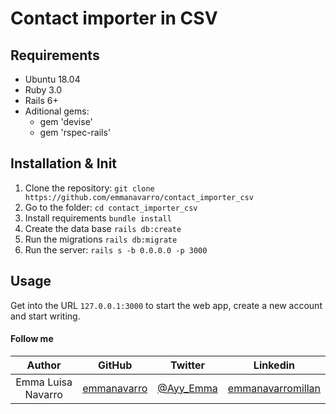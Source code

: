 # Contact importer in CSV

## Requirements

- Ubuntu 18.04
- Ruby 3.0
- Rails 6+
- Aditional gems:
  * gem 'devise'
  * gem 'rspec-rails'

## Installation & Init

1. Clone the repository: `git clone https://github.com/emmanavarro/contact_importer_csv`
2. Go to the folder: `cd contact_importer_csv`
3. Install requirements `bundle install`
4. Create the data base `rails db:create`
5. Run the migrations `rails db:migrate`
6. Run the server: `rails s -b 0.0.0.0 -p 3000`

## Usage

Get into the URL `127.0.0.1:3000` to start the web app, create a new account and start writing.

#### Follow me

| Author | GitHub | Twitter | Linkedin |
| :---: | :---: | :---: | :---: |
| Emma Luisa Navarro | [emmanavarro](https://github.com/emmanavarro) | [@Ayy_Emma](https://twitter.com/Ayy_Emma) | [emmanavarromillan](https://www.linkedin.com/in/emmanavarromillan) |
